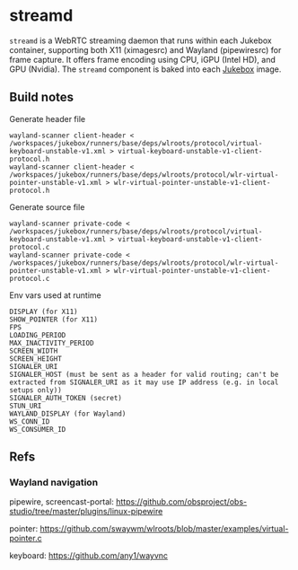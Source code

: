 # streamd

`streamd` is a WebRTC streaming daemon that runs within each Jukebox container, supporting both X11 (ximagesrc) and 
Wayland (pipewiresrc) for frame capture. It offers frame encoding using CPU, iGPU (Intel HD), and GPU (Nvidia). 
The `streamd` component is baked into each [Jukebox](https://github.com/yag-im/jukebox) image.

## Build notes

Generate header file

    wayland-scanner client-header < /workspaces/jukebox/runners/base/deps/wlroots/protocol/virtual-keyboard-unstable-v1.xml > virtual-keyboard-unstable-v1-client-protocol.h
    wayland-scanner client-header < /workspaces/jukebox/runners/base/deps/wlroots/protocol/wlr-virtual-pointer-unstable-v1.xml > wlr-virtual-pointer-unstable-v1-client-protocol.h

Generate source file

    wayland-scanner private-code < /workspaces/jukebox/runners/base/deps/wlroots/protocol/virtual-keyboard-unstable-v1.xml > virtual-keyboard-unstable-v1-client-protocol.c
    wayland-scanner private-code < /workspaces/jukebox/runners/base/deps/wlroots/protocol/wlr-virtual-pointer-unstable-v1.xml > wlr-virtual-pointer-unstable-v1-client-protocol.c

Env vars used at runtime

    DISPLAY (for X11)
    SHOW_POINTER (for X11)
    FPS
    LOADING_PERIOD
    MAX_INACTIVITY_PERIOD
    SCREEN_WIDTH
    SCREEN_HEIGHT
    SIGNALER_URI
    SIGNALER_HOST (must be sent as a header for valid routing; can't be extracted from SIGNALER_URI as it may use IP address (e.g. in local setups only))
    SIGNALER_AUTH_TOKEN (secret)
    STUN_URI    
    WAYLAND_DISPLAY (for Wayland)
    WS_CONN_ID
    WS_CONSUMER_ID

## Refs

### Wayland navigation

pipewire, screencast-portal: https://github.com/obsproject/obs-studio/tree/master/plugins/linux-pipewire

pointer: https://github.com/swaywm/wlroots/blob/master/examples/virtual-pointer.c

keyboard: https://github.com/any1/wayvnc
